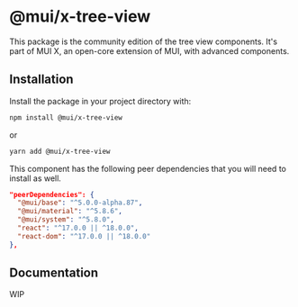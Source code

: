 # @mui/x-tree-view

This package is the community edition of the tree view components.
It's part of MUI X, an open-core extension of MUI, with advanced components.

## Installation

Install the package in your project directory with:

```bash
npm install @mui/x-tree-view
```

or

```bash
yarn add @mui/x-tree-view
```

This component has the following peer dependencies that you will need to install as well.

```json
"peerDependencies": {
  "@mui/base": "^5.0.0-alpha.87",
  "@mui/material": "^5.8.6",
  "@mui/system": "^5.8.0",
  "react": "^17.0.0 || ^18.0.0",
  "react-dom": "^17.0.0 || ^18.0.0"
},
```

## Documentation

WIP
